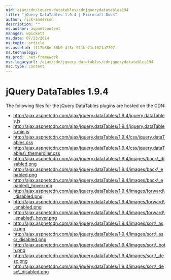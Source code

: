 ```yaml
---
uid: ajax/cdn/jquery-datatables/cdnjquerydatatables194
title: "jQuery DataTables 1.9.4 | Microsoft Docs"
author: rick-anderson
description: ""
ms.author: aspnetcontent
manager: wpickett
ms.date: 07/23/2014
ms.topic: article
ms.assetid: f117b38e-38b9-4f3c-911b-21c1621a7797
ms.technology: 
ms.prod: .net-framework
msc.legacyurl: /ajax/cdn/jquery-datatables/cdnjquerydatatables194
msc.type: content
---
```

jQuery DataTables 1.9.4
====================
The following files for the jQuery DataTables plugins are hosted on the CDN:

- http://ajax.aspnetcdn.com/ajax/jquery.dataTables/1.9.4/jquery.dataTables.js
- http://ajax.aspnetcdn.com/ajax/jquery.dataTables/1.9.4/jquery.dataTables.min.js
- http://ajax.aspnetcdn.com/ajax/jquery.dataTables/1.9.4/css/jquery.dataTables.css
- http://ajax.aspnetcdn.com/ajax/jquery.dataTables/1.9.4/css/jquery.dataTables\_themeroller.css
- http://ajax.aspnetcdn.com/ajax/jquery.dataTables/1.9.4/images/back\_disabled.png
- http://ajax.aspnetcdn.com/ajax/jquery.dataTables/1.9.4/images/back\_enabled.png
- http://ajax.aspnetcdn.com/ajax/jquery.dataTables/1.9.4/images/back\_enabled\_hover.png
- http://ajax.aspnetcdn.com/ajax/jquery.dataTables/1.9.4/images/forward\_disabled.png
- http://ajax.aspnetcdn.com/ajax/jquery.dataTables/1.9.4/images/forward\_enabled.png
- http://ajax.aspnetcdn.com/ajax/jquery.dataTables/1.9.4/images/forward\_enabled\_hover.png
- http://ajax.aspnetcdn.com/ajax/jquery.dataTables/1.9.4/images/sort\_asc.png
- http://ajax.aspnetcdn.com/ajax/jquery.dataTables/1.9.4/images/sort\_asc\_disabled.png
- http://ajax.aspnetcdn.com/ajax/jquery.dataTables/1.9.4/images/sort\_both.png
- http://ajax.aspnetcdn.com/ajax/jquery.dataTables/1.9.4/images/sort\_desc.png
- http://ajax.aspnetcdn.com/ajax/jquery.dataTables/1.9.4/images/sort\_desc\_disabled.png